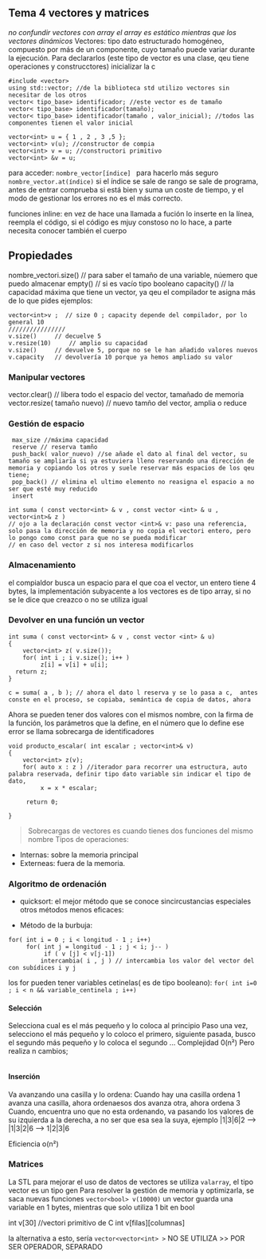 ## Tema 4 vectores y matrices
*no confundir vectores con array el array es estático mientras que los vectores dinámicos*
Vectores: tipo dato estructurado homogéneo, compuesto por más de un componente, cuyo tamaño puede variar durante la ejecución.
Para declararlos (este tipo de vector es una clase, qeu tiene operaciones y construcctores)
inicializar la c
```
#include <vector>
using std::vector; //de la biblioteca std utilizo vectores sin necesitar de los otros 
vector< tipo_base> identificador; //este vector es de tamaño 
vector< tipo_base> identificador(tamaño);
vector< tipo_base> identificador(tamaño , valor_inicial); //todos las componentes tienen el valor inicial

vector<int> u = { 1 , 2 , 3 ,5 };
vector<int> v(u); //constructor de compia
vector<int> v = u; //constructori primitivo
vector<int> &v = u; 
```
para acceder:
`nombre_vector[índice] `
para hacerlo más seguro `nombre_vector.at(índice)` si el índice se sale de rango se sale de programa, antes de entrar comprueba si está bien y suma un coste de tiempo, y el modo de gestionar los errores no es el más correcto.


funciones inline: en vez de hace una llamada a fución lo inserte en la línea, reempla el código, si el código es mjuy constoso no lo hace,
a parte necesita conocer también el cuerpo

## Propiedades
nombre_vectori.size()		// para saber el tamaño de una variable, núemero que puedo almacenar
empty() 	      		// si es vacío tipo booleano
capacity() 	      		// la capacidad máxima que tiene un vector, ya qeu el compilador te asigna más de lo que pides
ejemplos:
```
vector<int>v ;  // size 0 ; capacity depende del compilador, por lo general 10
////////////////
v.size()	 // decuelve 5
v.resize(10)	 // amplio su capacidad
v.size() 	 // devuelve 5, porque no se le han añadido valores nuevos
v.capacity 	 // devolvería 10 porque ya hemos ampliado su valor 
```

### Manipular vectores 
vector.clear() 	      		//  libera todo el espacio del vector, tamañado de memoria
vector.resize( tamaño nuevo)	// nuevo tamño del vector, amplia o reduce

### Gestión de espacio
```
 max_size //máxima capacidad
 reserve // reserva tamño
 push_back( valor_nuevo) //se añade el dato al final del vector, su tamaño se ampliaría si ya estuviera lleno reservando una dirección de memoria y copiando los otros y suele reservar más espacios de los qeu tiene;
 pop_back() // elimina el ultimo elemento no reasigna el espacio a no ser que esté muy reducido
 insert
```

```
int suma ( const vector<int> & v , const vector <int> & u , vector<int>& z )
// ojo a la declaración const vector <int>& v: paso una referencia, solo pasa la dirección de memoria y no copia el vectori entero, pero lo pongo como const para que no se pueda modificar
// en caso del vector z si nos interesa modificarlos
```
### Almacenamiento
el compialdor busca un espacio para el que coa el vector, un entero tiene 4 bytes,   la implementación subyacente a los vectores es de tipo array, si no se le dice que creazco o no se utiliza igual

### Devolver en una función un vector
```
int suma ( const vector<int> & v , const vector <int> & u)
{
	vector<int> z( v.size());
	for( int i ; i v.size(); i++ )
	     z[i] = v[i] + u[i];
  return z;
}

c = suma( a , b ); // ahora el dato l reserva y se lo pasa a c,  antes  conste en el proceso, se copiaba, semántica de copia de datos, ahora 
```
Ahora se pueden tener dos valores con el mismos nombre, con la firma de la función, los parámetros que la define, en el número que lo define
ese error se llama sobrecarga de identificadores

```
void producto_escalar( int escalar ; vector<int>& v)
{
	vector<int> z(v);
	for( auto x : z ) //iterador para recorrer una estructura, auto palabra reservada, definir tipo dato variable sin indicar el tipo de dato,
	     x = x * escalar;

	 return 0;

}
```
> Sobrecargas de vectores es cuando tienes dos funciones del mismo nombre 
Tipos de operaciones:
- Internas: sobre la memoria principal
- Externeas: fuera de la memoria.

### Algoritmo de ordenación
- quicksort: el mejor método que se conoce sincircustancias especiales
otros métodos menos eficaces:

- Método de la burbuja:
```
for( int i = 0 ; i < longitud - 1 ; i++)
     for( int j = longitud - 1 ; j < i; j-- )
     	  if ( v [j] < v[j-1])
	     intercambia( i , j ) // intercambia los valor del vector del con subídices i y j
```

los for pueden tener variables cetinelas( es de tipo booleano):
`for( int i=0 ; i < n && variable_centinela ; i++) `

#### Selección

Selecciona cual es el más pequeño y lo coloca al principio
Paso una vez, selecciono el más pequeño y lo coloco el primero,
siguiente pasada, busco el segundo más pequeño y lo coloca el segundo
...
Complejidad 0(n²) Pero realiza n cambios;

```cpp

```

#### Inserción
Va avanzando una casilla y lo ordena:
Cuando hay una casilla ordena 1
avanza una casilla, ahora ordenaesos dos
avanza otra, ahora ordena 3
Cuando, encuentra uno que no esta ordenando, va pasando los valores de su izquierda a la derecha, a no ser que esa sea la suya, ejemplo
|1|3|6|2 --> |1|3|2|6 --> 1|2|3|6

Eficiencia o(n²)

### Matrices
La STL para mejorar el uso de datos de vectores se utiliza `valarray`, el tipo vector es un tipo gen
Para resolver la gestión de memoria y optimizarla, se saca nuevas funciones  `vector<bool> v(10000)` un vector guarda una variable en 1 bytes, mientras que solo utiliza 1 bit en bool

int v[30] //vectori primitivo de C
int v[filas][columnas]

la alternativa a esto, sería `vector<vector<int> >` NO SE UTILIZA >> POR SER OPERADOR, SEPARADO